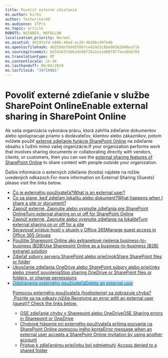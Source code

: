 ```yaml
---
title: Povoliť externé zdieľanie
ms.author: kirks
author: Techwriter40
ms.audience: ITPro
ms.topic: article
ROBOTS: NOINDEX, NOFOLLOW
localization_priority: Normal
ms.assetid: 4d197afd-e806-40ad-ac20-4b10bc497edb
ms.openlocfilehash: 48259de7b605f667ce424d3c8be00362b08ea716
ms.sourcegitcommit: 6d341637dbb14e90726a1ce1d68f077ace9bb765
ms.translationtype: MT
ms.contentlocale: sk-SK
ms.lasthandoff: 06/04/2019
ms.locfileid: "34719881"
---
```

# <a name="enable-external-sharing-in-sharepoint-online"></a><span data-ttu-id="bf064-102">Povoliť externé zdieľanie v službe SharePoint Online</span><span class="sxs-lookup"><span data-stu-id="bf064-102">Enable external sharing in SharePoint Online</span></span>

<span data-ttu-id="bf064-103">Ak vaša organizácia vykonáva prácu, ktorá zahŕňa zdieľanie dokumentov alebo spolupracuje priamo s dodávateľov, klientov alebo zákazníkov, potom môžete použiť <a href="https://docs.microsoft.com/en-us/sharepoint/external-sharing-overview">externé zdieľanie funkcie SharePoint Online</a> na zdieľanie obsahu s ľuďmi mimo vašej organizácie.</span><span class="sxs-lookup"><span data-stu-id="bf064-103">If your organization performs work that involves sharing documents or collaborating directly with vendors, clients, or customers, then you can use the <a href="https://docs.microsoft.com/en-us/sharepoint/external-sharing-overview">external sharing features of SharePoint Online</a> to share content with people outside your organization.</span></span>

<span data-ttu-id="bf064-104">Ďalšie informácie o externých zdieľanie (hostia) nájdete na nižšie uvedených odkazoch.</span></u></strong></span><span class="sxs-lookup"><span data-stu-id="bf064-104">For more information on External Sharing (Guests) please visit the links below.</span></u></strong></span></span></p> <ul> <li style="mso-margin-top-alt: auto; mso-margin-bottom-alt: auto; line-height: normal;"><span data-ttu-id="bf064-105"><span style="font-size: 10.5pt; mso-fareast-font-family: 'Times New Roman'; mso-bidi-font-family: Calibri; mso-bidi-theme-font: minor-latin; color: black;"><a href="https://docs.microsoft.com/en-us/sharepoint/external-sharing-overview#what-is-an-external-user">Čo je externého používateľa?</a></span></span><span class="sxs-lookup"><span data-stu-id="bf064-105"><span style="font-size: 10.5pt; mso-fareast-font-family: 'Times New Roman'; mso-bidi-font-family: Calibri; mso-bidi-theme-font: minor-latin; color: black;"><a href="https://docs.microsoft.com/en-us/sharepoint/external-sharing-overview#what-is-an-external-user">What is an external user?</a></span></span></span></li> <li style="mso-margin-top-alt: auto; mso-margin-bottom-alt: auto; line-height: normal;"><span data-ttu-id="bf064-106"><span style="font-size: 10.5pt; mso-fareast-font-family: 'Times New Roman'; mso-bidi-font-family: Calibri; mso-bidi-theme-font: minor-latin; color: black;"><a href="https://docs.microsoft.com/en-us/sharepoint/external-sharing-overview#what-happens-when-i-share-a-site-or-document">Čo sa stane, keď zdieľam lokalitu alebo dokument?</a></span></span><span class="sxs-lookup"><span data-stu-id="bf064-106"><span style="font-size: 10.5pt; mso-fareast-font-family: 'Times New Roman'; mso-bidi-font-family: Calibri; mso-bidi-theme-font: minor-latin; color: black;"><a href="https://docs.microsoft.com/en-us/sharepoint/external-sharing-overview#what-happens-when-i-share-a-site-or-document">What happens when I share a site or document?</a></span></span></span></li> <li style="mso-margin-top-alt: auto; mso-margin-bottom-alt: auto; line-height: normal;"><span data-ttu-id="bf064-107"><span style="font-size: 10.5pt; mso-fareast-font-family: 'Times New Roman'; mso-bidi-font-family: Calibri; mso-bidi-theme-font: minor-latin; color: black;"><a href="https://docs.microsoft.com/en-us/sharepoint/turn-external-sharing-on-or-off">Zapnúť externé, Zapnutie alebo vypnutie zdieľania pre SharePoint Online</a></span></span><span class="sxs-lookup"><span data-stu-id="bf064-107"><span style="font-size: 10.5pt; mso-fareast-font-family: 'Times New Roman'; mso-bidi-font-family: Calibri; mso-bidi-theme-font: minor-latin; color: black;"><a href="https://docs.microsoft.com/en-us/sharepoint/turn-external-sharing-on-or-off">Turn external sharing on or off for SharePoint Online</a></span></span></span></li> <li style="mso-margin-top-alt: auto; mso-margin-bottom-alt: auto; line-height: normal;"><span data-ttu-id="bf064-108"><span style="font-size: 10.5pt; mso-fareast-font-family: 'Times New Roman'; mso-bidi-font-family: Calibri; mso-bidi-theme-font: minor-latin; color: black;"><a href="https://docs.microsoft.com/en-us/sharepoint/change-external-sharing-site">Zapnúť externé, Zapnutie alebo vypnutie zdieľania na lokalite</a></span></span><span class="sxs-lookup"><span data-stu-id="bf064-108"><span style="font-size: 10.5pt; mso-fareast-font-family: 'Times New Roman'; mso-bidi-font-family: Calibri; mso-bidi-theme-font: minor-latin; color: black;"><a href="https://docs.microsoft.com/en-us/sharepoint/change-external-sharing-site">Turn external sharing on or off for a site</a></span></span></span></li> <li style="mso-margin-top-alt: auto; mso-margin-bottom-alt: auto; line-height: normal;"><span data-ttu-id="bf064-109"><span style="font-size: 10.5pt; mso-fareast-font-family: 'Times New Roman'; mso-bidi-font-family: Calibri; mso-bidi-theme-font: minor-latin; color: black;"><a href="https://docs.microsoft.com/en-us/office365/admin/create-groups/manage-guest-access-in-groups?view=o365-worldwide">Spravovať prístup hostí v skupín v Office 365</a></span></span><span class="sxs-lookup"><span data-stu-id="bf064-109"><span style="font-size: 10.5pt; mso-fareast-font-family: 'Times New Roman'; mso-bidi-font-family: Calibri; mso-bidi-theme-font: minor-latin; color: black;"><a href="https://docs.microsoft.com/en-us/office365/admin/create-groups/manage-guest-access-in-groups?view=o365-worldwide">Manage guest access in Office 365 Groups</a></span></span></span></li> <li style="mso-margin-top-alt: auto; mso-margin-bottom-alt: auto; line-height: normal;"><span data-ttu-id="bf064-110"><span style="font-size: 10.5pt; mso-fareast-font-family: 'Times New Roman'; mso-bidi-font-family: Calibri; mso-bidi-theme-font: minor-latin; color: black;"><a href="https://docs.microsoft.com/en-us/sharepoint/create-b2b-extranet">Použitie Sharepoint Online ako extranetové riešenia business-to-business (B2B)</a></span></span><span class="sxs-lookup"><span data-stu-id="bf064-110"><span style="font-size: 10.5pt; mso-fareast-font-family: 'Times New Roman'; mso-bidi-font-family: Calibri; mso-bidi-theme-font: minor-latin; color: black;"><a href="https://docs.microsoft.com/en-us/sharepoint/create-b2b-extranet">Use Sharepoint Online as a business-to-business (B2B) extranet solution</a></span></span></span></li> <li style="mso-margin-top-alt: auto; mso-margin-bottom-alt: auto; line-height: normal;"><span data-ttu-id="bf064-111"><span style="font-size: 10.5pt; mso-fareast-font-family: 'Times New Roman'; mso-bidi-font-family: Calibri; mso-bidi-theme-font: minor-latin; color: black;"><a href="https://support.office.com/en-us/article/share-sharepoint-files-or-folders-1fe37332-0f9a-4719-970e-d2578da4941c">Zdieľať súbory servera SharePoint alebo priečinok</a></span></span><span class="sxs-lookup"><span data-stu-id="bf064-111"><span style="font-size: 10.5pt; mso-fareast-font-family: 'Times New Roman'; mso-bidi-font-family: Calibri; mso-bidi-theme-font: minor-latin; color: black;"><a href="https://support.office.com/en-us/article/share-sharepoint-files-or-folders-1fe37332-0f9a-4719-970e-d2578da4941c">Share SharePoint files or folder</a></span></span></span></li> <li style="mso-margin-top-alt: auto; mso-margin-bottom-alt: auto; line-height: normal;"><span data-ttu-id="bf064-112"><span style="font-size: 10.5pt; mso-fareast-font-family: 'Times New Roman'; mso-bidi-font-family: Calibri; mso-bidi-theme-font: minor-latin; color: black;"><a href="https://support.office.com/en-us/article/stop-sharing-onedrive-or-sharepoint-files-or-folders-or-change-permissions-0a36470f-d7fe-40a0-bd74-0ac6c1e13323?ui=en-US&amp;rs=en-US&amp;ad=US">Ukončenie zdieľania OneDrive alebo SharePoint súbory alebo priečinky alebo zmeniť povolenia</a></span></span><span class="sxs-lookup"><span data-stu-id="bf064-112"><span style="font-size: 10.5pt; mso-fareast-font-family: 'Times New Roman'; mso-bidi-font-family: Calibri; mso-bidi-theme-font: minor-latin; color: black;"><a href="https://support.office.com/en-us/article/stop-sharing-onedrive-or-sharepoint-files-or-folders-or-change-permissions-0a36470f-d7fe-40a0-bd74-0ac6c1e13323?ui=en-US&amp;rs=en-US&amp;ad=US">Stop sharing OneDrive or SharePoint files or folders, or change permissions</a></span></span></span></li> <li style="mso-margin-top-alt: auto; mso-margin-bottom-alt: auto; line-height: normal;"><span data-ttu-id="bf064-113"><span style="font-size: 10.5pt; mso-fareast-font-family: 'Times New Roman'; mso-bidi-font-family: Calibri; mso-bidi-theme-font: minor-latin; color: black;"><a href="https://docs.microsoft.com/en-us/sharepoint/remove-users#delete-a-guest-from-the-microsoft-365-admin-center"><span style="color: #0066cc; background: #BFE6FF;">Odstránenie externého používateľa</span><span class="sxs-lookup"><span data-stu-id="bf064-113"><span style="font-size: 10.5pt; mso-fareast-font-family: 'Times New Roman'; mso-bidi-font-family: Calibri; mso-bidi-theme-font: minor-latin; color: black;"><a href="https://docs.microsoft.com/en-us/sharepoint/remove-users#delete-a-guest-from-the-microsoft-365-admin-center"><span style="color: #0066cc; background: #BFE6FF;">Delete an external user</span></span>

<span data-ttu-id="bf064-114">Pomocou externého používateľa (hodnotenie) sa zobrazuje chyba? &nbsp;Pozrite sa na odkazy nižšie.</span><span class="sxs-lookup"><span data-stu-id="bf064-114">Receiving an error with an external user (guest)?&nbsp;Check the links below.</span></span> </span></u></strong></p> <ul> <li style="mso-margin-top-alt: auto; mso-margin-bottom-alt: auto; line-height: normal;"><span data-ttu-id="bf064-115"><a href="https://docs.microsoft.com/en-us/sharepoint/sharepoint-onedrive-error-message">OSE zdieľanie chyby v Sharepoint alebo OneDrive</a></span><span class="sxs-lookup"><span data-stu-id="bf064-115"><a href="https://docs.microsoft.com/en-us/sharepoint/sharepoint-onedrive-error-message">OSE Sharing errors in Sharepoint or OneDrive</a></span></span></li> <li style="mso-margin-top-alt: auto; mso-margin-bottom-alt: auto; line-height: normal;"><span data-ttu-id="bf064-116"><span style="font-size: 10.5pt; mso-fareast-font-family: 'Times New Roman'; mso-bidi-font-family: Calibri; mso-bidi-theme-font: minor-latin; color: black;"><a href="https://support.office.com/en-us/article/Error-message-when-an-external-user-accepts-a-SharePoint-Online-invitation-by-using-another-account-f0d34413-ea7c-42c7-a485-c4e5d421e5f0">Chybové hlásenie pri externého používateľa prijíma pozvanie na SharePoint Online pomocou iného konta</a></span></span><span class="sxs-lookup"><span data-stu-id="bf064-116"><span style="font-size: 10.5pt; mso-fareast-font-family: 'Times New Roman'; mso-bidi-font-family: Calibri; mso-bidi-theme-font: minor-latin; color: black;"><a href="https://support.office.com/en-us/article/Error-message-when-an-external-user-accepts-a-SharePoint-Online-invitation-by-using-another-account-f0d34413-ea7c-42c7-a485-c4e5d421e5f0">Error message when an external user accepts a SharePoint Online invitation by using another account</a></span></span></span></li> <li style="mso-margin-top-alt: auto; mso-margin-bottom-alt: auto; line-height: normal;"><span data-ttu-id="bf064-117"><span style="font-size: 10.5pt; mso-fareast-font-family: 'Times New Roman'; mso-bidi-font-family: Calibri; mso-bidi-theme-font: minor-latin; color: black;"><a href="https://support.office.com/client/d678b57a-53ad-4414-9423-d8726a0c532f">Prístup k zdieľanému priečinku bol odmietnutý</a>&nbsp;</span></span><span class="sxs-lookup"><span data-stu-id="bf064-117"><span style="font-size: 10.5pt; mso-fareast-font-family: 'Times New Roman'; mso-bidi-font-family: Calibri; mso-bidi-theme-font: minor-latin; color: black;"><a href="https://support.office.com/client/d678b57a-53ad-4414-9423-d8726a0c532f">Access denied to a shared folder</a>&nbsp;</span></span></span></li> </ul>

